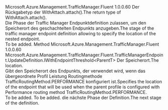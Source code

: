 <Type Name="IWithSourceTrafficRegionThenThreshold&lt;ParentT&gt;" FullName="Microsoft.Azure.Management.TrafficManager.Fluent.TrafficManagerEndpoint.UpdateDefinition.IWithSourceTrafficRegionThenThreshold&lt;ParentT&gt;">
  <TypeSignature Language="C#" Value="public interface IWithSourceTrafficRegionThenThreshold&lt;ParentT&gt;" />
  <TypeSignature Language="ILAsm" Value=".class public interface auto ansi abstract IWithSourceTrafficRegionThenThreshold`1&lt;ParentT&gt;" />
  <TypeSignature Language="DocId" Value="T:Microsoft.Azure.Management.TrafficManager.Fluent.TrafficManagerEndpoint.UpdateDefinition.IWithSourceTrafficRegionThenThreshold`1" />
  <TypeSignature Language="VB.NET" Value="Public Interface IWithSourceTrafficRegionThenThreshold(Of ParentT)" />
  <TypeSignature Language="F#" Value="type IWithSourceTrafficRegionThenThreshold&lt;'ParentT&gt; = interface" />
  <AssemblyInfo>
    <AssemblyName>Microsoft.Azure.Management.TrafficManager.Fluent</AssemblyName>
    <AssemblyVersion>1.0.0.60</AssemblyVersion>
  </AssemblyInfo>
  <TypeParameters>
    <TypeParameter Name="ParentT" />
  </TypeParameters>
  <Interfaces />
  <Docs>
    <typeparam name="ParentT"><span data-ttu-id="66e94-101">Der Rückgabetyp der WithAttach.attach().</span><span class="sxs-lookup"><span data-stu-id="66e94-101">The return type of  WithAttach.attach().</span></span></typeparam>
    <summary>
            <span data-ttu-id="66e94-102">Die Phase der Traffic Manager Endpunktdefinition zulassen, um den Speicherort des geschachtelten Endpunkts anzugeben.</span><span class="sxs-lookup"><span data-stu-id="66e94-102">The stage of the traffic manager endpoint definition allowing to specify the location of the nested endpoint.</span></span>
            </summary>
    <remarks>To be added.</remarks>
  </Docs>
  <Members>
    <Member MemberName="FromRegion">
      <MemberSignature Language="C#" Value="public Microsoft.Azure.Management.TrafficManager.Fluent.TrafficManagerEndpoint.UpdateDefinition.IWithEndpointThreshold&lt;ParentT&gt; FromRegion (Microsoft.Azure.Management.ResourceManager.Fluent.Core.Region region);" />
      <MemberSignature Language="ILAsm" Value=".method public hidebysig newslot virtual instance class Microsoft.Azure.Management.TrafficManager.Fluent.TrafficManagerEndpoint.UpdateDefinition.IWithEndpointThreshold`1&lt;!ParentT&gt; FromRegion(class Microsoft.Azure.Management.ResourceManager.Fluent.Core.Region region) cil managed" />
      <MemberSignature Language="DocId" Value="M:Microsoft.Azure.Management.TrafficManager.Fluent.TrafficManagerEndpoint.UpdateDefinition.IWithSourceTrafficRegionThenThreshold`1.FromRegion(Microsoft.Azure.Management.ResourceManager.Fluent.Core.Region)" />
      <MemberSignature Language="F#" Value="abstract member FromRegion : Microsoft.Azure.Management.ResourceManager.Fluent.Core.Region -&gt; Microsoft.Azure.Management.TrafficManager.Fluent.TrafficManagerEndpoint.UpdateDefinition.IWithEndpointThreshold&lt;'ParentT&gt;" Usage="iWithSourceTrafficRegionThenThreshold.FromRegion region" />
      <MemberType>Method</MemberType>
      <AssemblyInfo>
        <AssemblyName>Microsoft.Azure.Management.TrafficManager.Fluent</AssemblyName>
        <AssemblyVersion>1.0.0.60</AssemblyVersion>
      </AssemblyInfo>
      <ReturnValue>
        <ReturnType>Microsoft.Azure.Management.TrafficManager.Fluent.TrafficManagerEndpoint.UpdateDefinition.IWithEndpointThreshold&lt;ParentT&gt;</ReturnType>
      </ReturnValue>
      <Parameters>
        <Parameter Name="region" Type="Microsoft.Azure.Management.ResourceManager.Fluent.Core.Region" />
      </Parameters>
      <Docs>
        <param name="region"><span data-ttu-id="66e94-103">Der Speicherort.</span><span class="sxs-lookup"><span data-stu-id="66e94-103">The location.</span></span></param>
        <summary>
            <span data-ttu-id="66e94-104">Gibt den Speicherort des Endpunkts, der verwendet wird, wenn das übergeordnete Profil Leistung Routingmethode TrafficRoutingMethod.PERFORMANCE konfiguriert ist.</span><span class="sxs-lookup"><span data-stu-id="66e94-104">Specifies the location of the endpoint that will be used when the parent profile is configured with Performance routing method  TrafficRoutingMethod.PERFORMANCE.</span></span>
            </summary>
        <returns>To be added.</returns>
        <remarks>To be added.</remarks>
        <return><span data-ttu-id="66e94-105">die nächste Phase der Definition.</span><span class="sxs-lookup"><span data-stu-id="66e94-105">The next stage of the definition.</span></span></return>
      </Docs>
    </Member>
  </Members>
</Type>